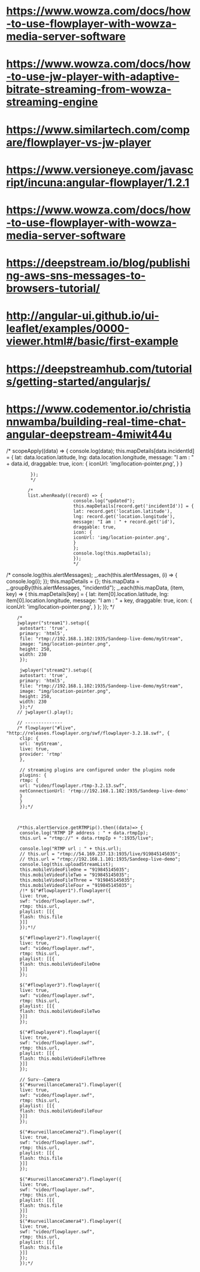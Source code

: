 
# https://www.wowza.com/docs/how-to-use-flowplayer-with-wowza-media-server-software
# https://www.wowza.com/docs/how-to-use-jw-player-with-adaptive-bitrate-streaming-from-wowza-streaming-engine
# https://www.similartech.com/compare/flowplayer-vs-jw-player
# https://www.versioneye.com/javascript/incuna:angular-flowplayer/1.2.1
# https://www.wowza.com/docs/how-to-use-flowplayer-with-wowza-media-server-software
# https://deepstream.io/blog/publishing-aws-sns-messages-to-browsers-tutorial/
# http://angular-ui.github.io/ui-leaflet/examples/0000-viewer.html#/basic/first-example
# https://deepstreamhub.com/tutorials/getting-started/angularjs/
# https://www.codementor.io/christiannwamba/building-real-time-chat-angular-deepstream-4miwit44u

/*
scopeApply((data) => {
             console.log(data);
             this.mapDetails[data.incidentId] = {
             lat: data.location.latitude,
             lng: data.location.longitude,
             message: "I am : " + data.id,
             draggable: true,
             icon: {
             iconUrl: 'img/location-pointer.png',
             }
             }

             });
             */
            
            /*
            list.whenReady((record) => {
                             console.log("updated");
                             this.mapDetails[record.get('incidentId')] = {
                             lat: record.get('location.latitude'),
                             lng: record.get('location.longitude'),
                             message: "I am : " + record.get('id'),
                             draggable: true,
                             icon: {
                             iconUrl: 'img/location-pointer.png',
                             }
                             };
                             console.log(this.mapDetails);
                             });
                             */

/*
             console.log(this.alertMessages);
             _.each(this.alertMessages, (i) => {
             console.log(i);
             });
             this.mapDetails = {};
             this.mapData = _.groupBy(this.alertMessages, "incidentId");
             _.each(this.mapData, (item, key) => {
             this.mapDetails[key] = {
             lat: item[0].location.latitude,
             lng: item[0].location.longitude,
             message: "I am : " + key,
             draggable: true,
             icon: {
             iconUrl: 'img/location-pointer.png',
             }
             };
             });
            */



        /*
        jwplayer("stream1").setup({
         autostart: 'true',
         primary: 'html5',
         file: "rtmp://192.168.1.102:1935/Sandeep-live-demo/myStream",
         image: "img/location-pointer.png",
         height: 250,
         width: 230
         });

         jwplayer("stream2").setup({
         autostart: 'true',
         primary: 'html5',
         file: "rtmp://192.168.1.102:1935/Sandeep-live-demo/myStream",
         image: "img/location-pointer.png",
         height: 250,
         width: 230
         });*/
        // jwplayer().play();

        // --------------
        /* flowplayer("#live", "http://releases.flowplayer.org/swf/flowplayer-3.2.18.swf", {
         clip: {
         url: 'myStream',
         live: true,
         provider: 'rtmp'
         },

         // streaming plugins are configured under the plugins node
         plugins: {
         rtmp: {
         url: "video/flowplayer.rtmp-3.2.13.swf",
         netConnectionUrl: 'rtmp://192.168.1.102:1935/Sandeep-live-demo'
         }
         }
         });*/
         
         
         
        /*this.alertService.getRTMPip().then((data)=> {
         console.log("RTMP IP address : " + data.rtmpIp);
         this.url = "rtmp://" + data.rtmpIp + ":1935/live";

         console.log("RTMP url : " + this.url);
         // this.url = "rtmp://54.169.237.13:1935/live/919845145035";
         // this.url = "rtmp://192.168.1.101:1935/Sandeep-live-demo";
         console.log(this.uploadStreamList);
         this.mobileVideoFileOne = "919845145035";
         this.mobileVideoFileTwo = "919845145035";
         this.mobileVideoFileThree = "919845145035";
         this.mobileVideoFileFour = "919845145035";
         /!* $("#flowplayer1").flowplayer({
         live: true,
         swf: "video/flowplayer.swf",
         rtmp: this.url,
         playlist: [[{
         flash: this.file
         }]]
         });*!/

         $("#flowplayer2").flowplayer({
         live: true,
         swf: "video/flowplayer.swf",
         rtmp: this.url,
         playlist: [[{
         flash: this.mobileVideoFileOne
         }]]
         });

         $("#flowplayer3").flowplayer({
         live: true,
         swf: "video/flowplayer.swf",
         rtmp: this.url,
         playlist: [[{
         flash: this.mobileVideoFileTwo
         }]]
         });

         $("#flowplayer4").flowplayer({
         live: true,
         swf: "video/flowplayer.swf",
         rtmp: this.url,
         playlist: [[{
         flash: this.mobileVideoFileThree
         }]]
         });

         // Surv--Camera
         $("#surveillanceCamera1").flowplayer({
         live: true,
         swf: "video/flowplayer.swf",
         rtmp: this.url,
         playlist: [[{
         flash: this.mobileVideoFileFour
         }]]
         });

         $("#surveillanceCamera2").flowplayer({
         live: true,
         swf: "video/flowplayer.swf",
         rtmp: this.url,
         playlist: [[{
         flash: this.file
         }]]
         });

         $("#surveillanceCamera3").flowplayer({
         live: true,
         swf: "video/flowplayer.swf",
         rtmp: this.url,
         playlist: [[{
         flash: this.file
         }]]
         });
         $("#surveillanceCamera4").flowplayer({
         live: true,
         swf: "video/flowplayer.swf",
         rtmp: this.url,
         playlist: [[{
         flash: this.file
         }]]
         });
         });*/
